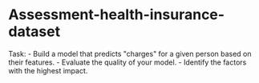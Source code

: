 # Assessment-health-insurance-dataset
Task: - Build a model that predicts "charges" for a given person based on their features. - Evaluate the quality of your model. - Identify the factors with the highest impact.
